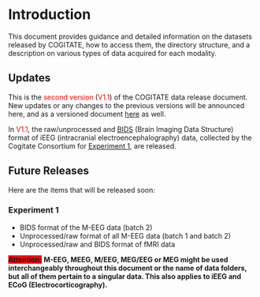 # Introduction

This document provides guidance and detailed information on the datasets released by COGITATE, how to access them, the directory structure, and a description on various types of data acquired for each modality.

## Updates

This is the <span style="color:red;">second version</span> (<span style="color:red;">V1.1</span>) of the COGITATE data release document. New updates or any changes to the previous versions will be announced here, and as a versioned document [here](https://github.com/Cogitate-consortium/cogitate-data/tree/main/assets/documentation_v1.1) as well.

In <span style="color:red;">V1.1</span>, the raw/unprocessed and [BIDS](https://bids-specification.readthedocs.io/en/stable/) (Brain Imaging Data Structure) format of iEEG (intracranial electroencephalography) data, collected by the Cogitate Consortium for [Experiment 1](02_overview.md#experiment-1-conscious-perception), are released.

## Future Releases

Here are the items that will be released soon:

### Experiment 1

* BIDS format of the M-EEG data (batch 2)
* Unprocessed/raw format of all M-EEG data (batch 1 and batch 2)
* Unprocessed/raw and BIDS format of fMRI data

<span style="background-color: red"><b>Attention:</b></span>
**M-EEG, MEEG, M/EEG, MEG/EEG or MEG might be used interchangeably throughout this document or the name of data folders, but all of them pertain to a singular data. This also applies to iEEG and ECoG (Electrocorticography).**

